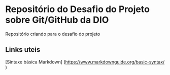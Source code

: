 # Repositório do Desafio do Projeto sobre Git/GitHub da DIO 
Repositório criando para o desafio do projeto

## Links uteis
[Sintaxe básica Markdown] (https://www.markdownguide.org/basic-syntax/ )
